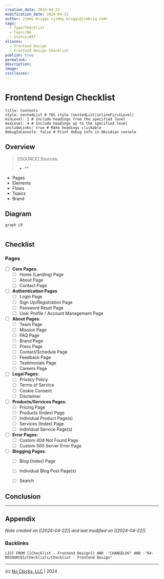 ```yaml
---
creation_date: 2024-04-22
modification_date: 2024-04-22
author: Jimmy Briggs <jimmy.briggs@jimbrig.com>
tags:
  - Type/Checklist
  - Topic/NA
  - Status/WIP
aliases:
  - Frontend Design
  - Frontend Design Checklist
publish: true
permalink:
description:
image:
cssclasses:
---
```


# Frontend Design Checklist

```table-of-contents
title: Contents 
style: nestedList # TOC style (nestedList|inlineFirstLevel)
minLevel: 1 # Include headings from the specified level
maxLevel: 4 # Include headings up to the specified level
includeLinks: true # Make headings clickable
debugInConsole: false # Print debug info in Obsidian console
```

## Overview

> [!SOURCE] Sources:
> - **


- Pages
- Elements
- Flows
- Topics
- Brand

## Diagram

```mermaid
graph LR
  
```

## Checklist

### Pages

- [ ] **Core Pages**:
	- [ ] Home (Landing) Page
	- [ ] About Page
	- [ ] Contact Page

- [ ] **Authentication Pages**
	- [ ] Login Page
	- [ ] Sign Up/Registration Page
	- [ ] Password Reset Page
	- [ ] User Profile / Account Management Page

- [ ] **About Pages**:
	- [ ] Team Page
	- [ ] Mission Page
	- [ ] FAQ Page
	- [ ] Brand Page
	- [ ] Press Page
	- [ ] Contact/Schedule Page
	- [ ] Feedback Page
	- [ ] Testimonials Page
	- [ ] Careers Page

- [ ] **Legal Pages:**
	- [ ] Privacy Policy
	- [ ] Terms of Service
	- [ ] Cookie Consent
	- [ ] Disclaimer

- [ ] **Products/Services Pages:**
	- [ ] Pricing Page
	- [ ] Products (Index) Page
	- [ ] Individual Product Page(s)
	- [ ] Services (Index) Page
	- [ ] Individual Service Page(s)

- [ ] **Error Pages:**
	- [ ] Custom 404 Not Found Page
	- [ ] Custom 500 Server Error Page

- [ ] **Blogging Pages**:
	- [ ] Blog (Index) Page
	- [ ] Individual Blog Post Page(s)
	- [ ] Search




## Conclusion

***

## Appendix

*Note created on [[2024-04-22]] and last modified on [[2024-04-22]].*

### Backlinks

```dataview
LIST FROM [[Checklist - Frontend Design]] AND -"CHANGELOG" AND -"04-RESOURCES/Checklists/Checklist - Frontend Design"
```

***

(c) [No Clocks, LLC](https://github.com/noclocks) | 2024
